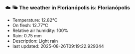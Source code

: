 ### ☁️ 🌤️  The weather in Florianópolis is: Florianópolis

- Temperature: 12.82°C
- On flesh: 12.77°C
- Relative air humidity: 100%
- Rain: 0.75 mm
- Description: Light rain
- last updated: 2025-08-26T09:19:22.929344
